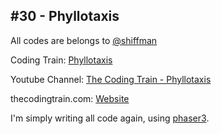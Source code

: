 ## #30 - Phyllotaxis
All codes are belongs to [@shiffman](https://github.com/shiffman)

Coding Train: [Phyllotaxis](https://github.com/CodingTrain/website/tree/master/CodingChallenges/CC_030_Phyllotaxis)

Youtube Channel: [The Coding Train - Phyllotaxis](https://www.youtube.com/watch?v=KWoJgHFYWxY&index=33&list=PLRqwX-V7Uu6ZiZxtDDRCi6uhfTH4FilpH)

thecodingtrain.com: [Website](https://thecodingtrain.com/CodingChallenges/030-phyllotaxis.html)

I'm simply writing all code again, using [phaser3](https://phaser.io/).

![]()
